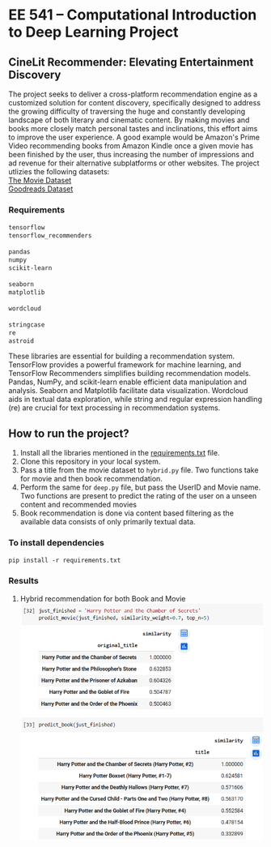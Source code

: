 #  EE 541 – Computational Introduction to Deep Learning Project
## CineLit Recommender: Elevating Entertainment Discovery
The project seeks to deliver a cross-platform recommendation engine as a customized solution for content discovery, specifically designed to address the growing difficulty of traversing the huge and constantly developing landscape of both literary and cinematic content. By making movies and books more closely match personal tastes and inclinations, this effort aims to improve the user experience. A good example would be Amazon's Prime Video recommending books from Amazon Kindle once a given movie has been finished by the user, thus increasing the number of impressions and ad revenue for their alternative subplatforms or other websites. The project utlizies the following datasets:<br />
[The Movie Dataset](https://www.kaggle.com/datasets/rounakbanik/the-movies-dataset/data)<br />
[Goodreads Dataset](https://www.kaggle.com/datasets/yehyachali/top2k-books-with-descriptions)

### Requirements 
```
tensorflow
tensorflow_recommenders

pandas
numpy
scikit-learn

seaborn
matplotlib

wordcloud

stringcase
re
astroid
```
These libraries are essential for building a recommendation system. TensorFlow provides a powerful framework for machine learning, and TensorFlow Recommenders simplifies building recommendation models. Pandas, NumPy, and scikit-learn enable efficient data manipulation and analysis. Seaborn and Matplotlib facilitate data visualization. Wordcloud aids in textual data exploration, while string and regular expression handling (re) are crucial for text processing in recommendation systems.

## How to run the project?

1. Install all the libraries mentioned in the [requirements.txt](https://https://github.com/Otto-Octavius/EE541-CineLit/blob/main/requirements.txt) file.
2. Clone this repository in your local system.
3. Pass a title from the movie dataset to `hybrid.py` file. Two functions take for movie and then book recommendation.
4. Perform the same for `deep.py` file, but pass the UserID and Movie name. Two functions are present to predict the rating of the user on a unseen content and recommended movies
5. Book recommendation is done via content based filtering as the available data consists of only primarily textual data.

### To install dependencies
```
pip install -r requirements.txt
```

### Results
1. Hybrid recommendation for both Book and Movie
![Screen Shot 2020-06-06 at 9 36 16 PM](https://github.com/Otto-Octavius/EE541-CineLit/blob/main/results/Screenshot%202023-12-07%20074925.png)

